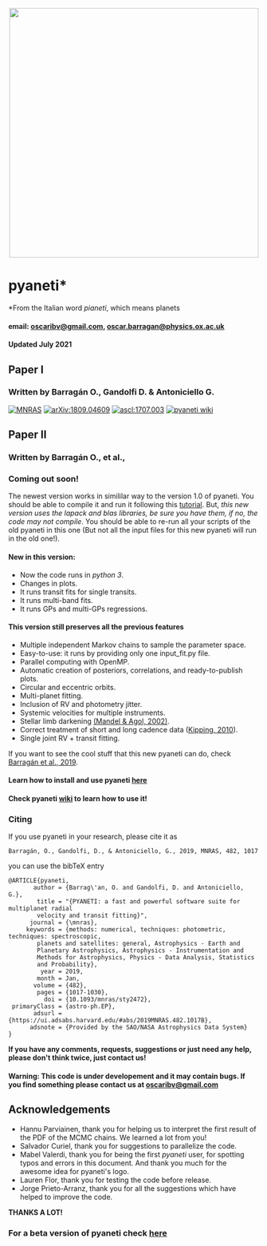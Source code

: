 <p align="center">
  <img width = "500" src="./src/images/logo_pyaneti.png"/>
</p>

# __pyaneti__*
*From the Italian word _pianeti_, which means planets

#### email: oscaribv@gmail.com, oscar.barragan@physics.ox.ac.uk
#### Updated July 2021

## Paper I
### Written by Barragán O., Gandolfi D. & Antoniciello G.

<a href="https://academic.oup.com/mnras/advance-article/doi/10.1093/mnras/sty2472/5094600"><img src="https://img.shields.io/badge/MNRAS-2019,482,1017-blueviolet.svg" alt="MNRAS" /></a>
<a href="https://arxiv.org/abs/1809.04609"><img src="https://img.shields.io/badge/arXiv-1809.04609-green.svg" alt="arXiv:1809.04609" /></a>
<a href="http://ascl.net/1707.003"><img src="https://img.shields.io/badge/ascl-1707.003-green.svg" alt="ascl:1707.003" /></a>
<a href="https://github.com/oscaribv/pyaneti/wiki"><img src="https://img.shields.io/badge/wiki-building-yellow.svg" alt="pyaneti wiki" /></a>

## Paper II
### Written by Barragán O., et al.,

### Coming out soon!

The newest version works in simililar way to the version 1.0 of pyaneti. You should be able to compile it and run it following
this [tutorial](https://github.com/oscaribv/pyaneti/wiki). 
But, *this new version uses the lapack and blas libraries, be sure you have them, if no, the code may not compile*. You should be able to re-run all your scripts of the old pyaneti in this one (But not all the
input files for this new pyaneti will run in the old one!). 

#### New in this version:

* Now the code runs in _python 3_.
* Changes in plots.
* It runs transit fits for single transits.
* It runs multi-band fits.
* It runs GPs and multi-GPs regressions.

#### This version still preserves all the previous features

* Multiple independent Markov chains to sample the parameter space.
* Easy-to-use: it runs by providing only one input_fit.py file.
* Parallel computing with OpenMP.
* Automatic creation of posteriors, correlations, and ready-to-publish plots.
* Circular and eccentric orbits.
* Multi-planet fitting.
* Inclusion of RV and photometry jitter.
* Systemic velocities for multiple instruments.
* Stellar limb darkening [(Mandel & Agol, 2002)](http://iopscience.iop.org/article/10.1086/345520/meta#artAbst).
* Correct treatment of short and long cadence data ([Kipping, 2010](http://mnras.oxfordjournals.org/content/408/3/1758)).
* Single joint RV + transit fitting.

If you want to see the cool stuff that this new pyaneti can do, check 
[Barragán et al., 2019](https://academic.oup.com/mnras/article-abstract/490/1/698/5569669?redirectedFrom=fulltext).

#### Learn how to install and use pyaneti [here](https://github.com/oscaribv/pyaneti/wiki/Start-to-use-pyaneti-now!)


#### Check pyaneti [wiki](https://github.com/oscaribv/pyaneti/wiki) to learn how to use it!


### Citing

If you use pyaneti in your research, please cite it as

```
Barragán, O., Gandolfi, D., & Antoniciello, G., 2019, MNRAS, 482, 1017
```

you can use the bibTeX entry

```
@ARTICLE{pyaneti,
       author = {Barrag\'an, O. and Gandolfi, D. and Antoniciello, G.},
        title = "{PYANETI: a fast and powerful software suite for multiplanet radial
        velocity and transit fitting}",
      journal = {\mnras},
     keywords = {methods: numerical, techniques: photometric, techniques: spectroscopic,
        planets and satellites: general, Astrophysics - Earth and
        Planetary Astrophysics, Astrophysics - Instrumentation and
        Methods for Astrophysics, Physics - Data Analysis, Statistics
        and Probability},
         year = 2019,
        month = Jan,
       volume = {482},
        pages = {1017-1030},
          doi = {10.1093/mnras/sty2472},
 primaryClass = {astro-ph.EP},
       adsurl = {https://ui.adsabs.harvard.edu/#abs/2019MNRAS.482.1017B},
      adsnote = {Provided by the SAO/NASA Astrophysics Data System}
}
```


**If you have any comments, requests, suggestions or just need any help, please don't think twice, just contact us!**

#### Warning: This code is under developement and it may contain bugs. If you find something please contact us at oscaribv@gmail.com

## Acknowledgements
* Hannu Parviainen, thank you for helping us to interpret the first result of the PDF of the MCMC chains. We learned a lot from you!
* Salvador Curiel, thank you for  suggestions to parallelize the code.
* Mabel Valerdi, thank you for being the first _pyaneti_ user, for spotting typos and errors in this document. And thank you much for the awesome idea for pyaneti's logo.
* Lauren Flor, thank you for testing the code before release.
* Jorge Prieto-Arranz, thank you for all the suggestions which have helped to improve the code.

**THANKS A LOT!**


### For a beta version of pyaneti check [here](https://github.com/oscaribv/pyaneti-dev)
